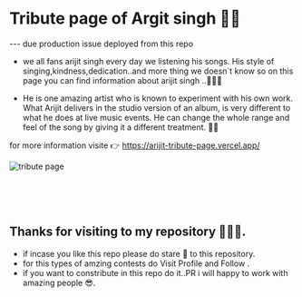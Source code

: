 # Tribute page of Argit singh 🎉💫

 --- due production issue deployed from this repo 

 - we all fans  arijit singh  every day we listening his songs. His style of singing,kindness,dedication..and more thing we doesn`t know so on this page 
you can find information about arijit singh ..🌟🙌💖

 - He is one amazing artist who is known to experiment with his own work. What Arijit delivers in the studio version of an album, is very different to what he does at live music events. He can change the whole range and feel of the song by giving it a different treatment. 🤙🚀

for more information visite 👉 https://arijit-tribute-page.vercel.app/






![tribute page](https://user-images.githubusercontent.com/84271800/215271242-d8354a50-038c-4c04-aeda-3d2f7dcb0c85.png)






<br/>
<br/><br/>

## Thanks for visiting to my repository 💖😍🌟.
  - if incase you like this repo please do stare 🌟 to this repository.
  - for this types of amzing contests do Visit Profile and Follow .  
  - if you want to constribute in this repo do it..PR i will happy to work with amazing people 😎.


  
  <br> <br> <br> <br> 
